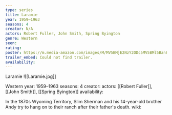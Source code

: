 ```yaml
---
type: series
title: Laramie
year: 1959–1963
seasons: 4
creator: N/A
actors: Robert Fuller, John Smith, Spring Byington
genre: Western
seen:
rating: 
poster: https://m.media-amazon.com/images/M/MV5BMjE2NzY2ODc5MV5BMl5BanBnXkFtZTcwNTUwNTY0NA@@._V1_SX300.jpg
trailer_embed: Could not find trailer.
availability:
---
```

Laramie
![[Laramie.jpg]]

Western
year: 1959–1963
seasons: 4
creator: 
actors: [[Robert Fuller]], [[John Smith]], [[Spring Byington]]
availability:

In the 1870s Wyoming Territory, Slim Sherman and his 14-year-old brother Andy try to hang on to their ranch after their father's death.
wiki: 


